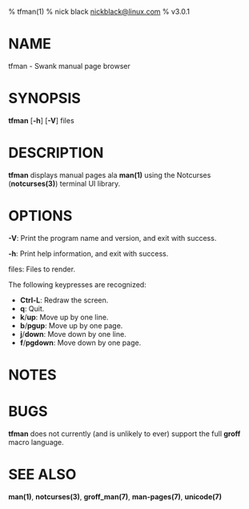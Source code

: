 % tfman(1)
% nick black <nickblack@linux.com>
% v3.0.1

# NAME

tfman - Swank manual page browser 

# SYNOPSIS

**tfman** [**-h**] [**-V**] files

# DESCRIPTION

**tfman** displays manual pages ala **man(1)** using the Notcurses
(**notcurses(3)**) terminal UI library.

# OPTIONS

**-V**: Print the program name and version, and exit with success.

**-h**: Print help information, and exit with success.

files: Files to render.

The following keypresses are recognized:

* **Ctrl-L**: Redraw the screen.
* **q**: Quit.
* **k**/**up**: Move up by one line.
* **b**/**pgup**: Move up by one page.
* **j**/**down**: Move down by one line.
* **f**/**pgdown**: Move down by one page.

# NOTES

# BUGS

**tfman** does not currently (and is unlikely to ever) support the full
**groff** macro language.

# SEE ALSO

**man(1)**,
**notcurses(3)**,
**groff_man(7)**,
**man-pages(7)**,
**unicode(7)**
